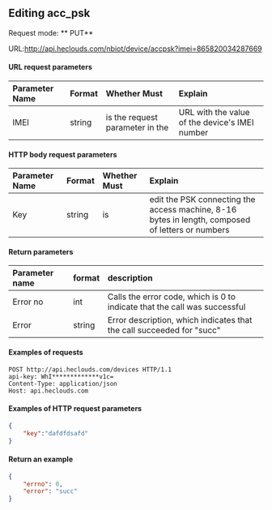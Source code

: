 Editing acc_psk
---

Request mode: ** PUT**

URL:http://api.heclouds.com/nbiot/device/accpsk?imei=865820034287669



#### URL request parameters
Parameter Name | Format | Whether Must | Explain
:- | :- | :- | :- 
IMEI | string | is the request parameter in the | URL with the value of the device's IMEI number

#### HTTP body request parameters
Parameter Name | Format | Whether Must | Explain
:- | :- | :- | :- 
Key | string | is | edit the PSK connecting the access machine, 8-16 bytes in length, composed of letters or numbers

#### Return parameters

Parameter name | format | description
:- | :- | :- 
Error no | int | Calls the error code, which is 0 to indicate that the call was successful
Error | string | Error description, which indicates that the call succeeded for "succ"

#### Examples of requests

```text
POST http://api.heclouds.com/devices HTTP/1.1
api-key: WhI*************v1c=
Content-Type: application/json
Host: api.heclouds.com

```

#### Examples of HTTP request parameters

```json
{
    "key":"dafdfdsafd" 
}
```

#### Return an example

```json
{
    "errno": 0,
    "error": "succ"
}
```